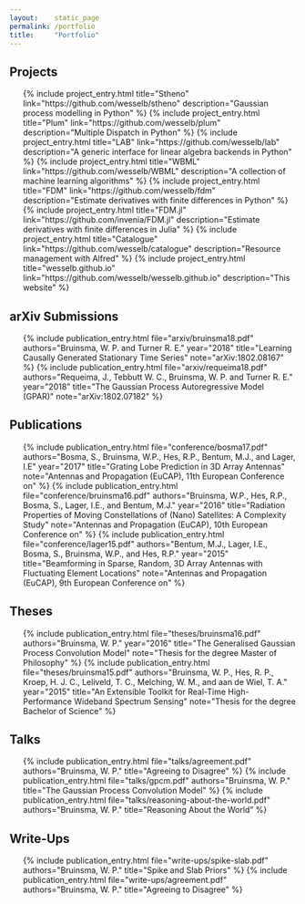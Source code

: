 ```yaml
---
layout:    static_page
permalink: /portfolio
title:     "Portfolio"
---
```


## Projects
<ul class="portfolio-list">
    {% include project_entry.html
        title="Stheno"
        link="https://github.com/wesselb/stheno"
        description="Gaussian process modelling in Python"
    %}
    {% include project_entry.html
        title="Plum"
        link="https://github.com/wesselb/plum"
        description="Multiple Dispatch in Python"
    %}
    {% include project_entry.html
        title="LAB"
        link="https://github.com/wesselb/lab"
        description="A generic interface for linear algebra backends in Python"
    %}
    {% include project_entry.html
        title="WBML"
        link="https://github.com/wesselb/WBML"
        description="A collection of machine learning algorithms"
    %}
    {% include project_entry.html
        title="FDM"
        link="https://github.com/wesselb/fdm"
        description="Estimate derivatives with finite differences in Python"
    %}
    {% include project_entry.html
        title="FDM.jl"
        link="https://github.com/invenia/FDM.jl"
        description="Estimate derivatives with finite differences in Julia"
    %}
    {% include project_entry.html
        title="Catalogue"
        link="https://github.com/wesselb/catalogue"
        description="Resource management with Alfred"
    %}
    {% include project_entry.html
        title="wesselb.github.io"
        link="https://github.com/wesselb/wesselb.github.io"
        description="This website"
    %}
</ul>

## arXiv Submissions
<ul class="portfolio-list">
    {% include publication_entry.html
        file="arxiv/bruinsma18.pdf"
        authors="Bruinsma, W. P. and Turner R. E."
        year="2018"
        title="Learning Causally Generated Stationary Time Series"
        note="arXiv:1802.08167"
    %}
    {% include publication_entry.html
        file="arxiv/requeima18.pdf"
        authors="Requeima, J., Tebbutt W. C., Bruinsma, W. P. and Turner R. E."
        year="2018"
        title="The Gaussian Process Autoregressive Model (GPAR)"
        note="arXiv:1802.07182"
    %}
</ul>

## Publications
<ul class="portfolio-list">
    {% include publication_entry.html
        file="conference/bosma17.pdf"
        authors="Bosma, S., Bruinsma, W.P., Hes, R.P., Bentum, M.J., and Lager, I.E"
        year="2017"
        title="Grating Lobe Prediction in 3D Array Antennas"
        note="Antennas and Propagation (EuCAP), 11th European Conference on"
    %}
    {% include publication_entry.html
        file="conference/bruinsma16.pdf"
        authors="Bruinsma, W.P., Hes, R.P., Bosma, S., Lager, I.E., and Bentum, M.J."
        year="2016"
        title="Radiation Properties of Moving Constellations of (Nano) Satellites: A Complexity Study"
        note="Antennas and Propagation (EuCAP), 10th European Conference on"
    %}
    {% include publication_entry.html
        file="conference/lager15.pdf"
        authors="Bentum, M.J., Lager, I.E., Bosma, S., Bruinsma, W.P., and Hes, R.P."
        year="2015"
        title="Beamforming in Sparse, Random, 3D Array Antennas with Fluctuating Element Locations"
        note="Antennas and Propagation (EuCAP), 9th European Conference on"
    %}
</ul>

## Theses
<ul class="portfolio-list">
    {% include publication_entry.html
        file="theses/bruinsma16.pdf"
        authors="Bruinsma, W. P."
        year="2016"
        title="The Generalised Gaussian Process Convolution Model"
        note="Thesis for the degree Master of Philosophy"
    %}
    {% include publication_entry.html
        file="theses/bruinsma15.pdf"
        authors="Bruinsma, W. P., Hes, R. P., Kroep, H. J. C., Leliveld, T. C., Melching, W. M., and aan de Wiel, T. A."
        year="2015"
        title="An Extensible Toolkit for Real-Time High-Performance Wideband Spectrum Sensing"
        note="Thesis for the degree Bachelor of Science"
    %}
</ul>

## Talks
<ul class="portfolio-list">
    {% include publication_entry.html
        file="talks/agreement.pdf"
        authors="Bruinsma, W. P."
        title="Agreeing to Disagree"
    %}
    {% include publication_entry.html
        file="talks/gpcm.pdf"
        authors="Bruinsma, W. P."
        title="The Gaussian Process Convolution Model"
    %}
    {% include publication_entry.html
        file="talks/reasoning-about-the-world.pdf"
        authors="Bruinsma, W. P."
        title="Reasoning About the World"
    %}
</ul>

## Write-Ups
<ul class="portfolio-list">
    {% include publication_entry.html
        file="write-ups/spike-slab.pdf"
        authors="Bruinsma, W. P."
        title="Spike and Slab Priors"
    %}
    {% include publication_entry.html
        file="write-ups/agreement.pdf"
        authors="Bruinsma, W. P."
        title="Agreeing to Disagree"
    %}
</ul>


